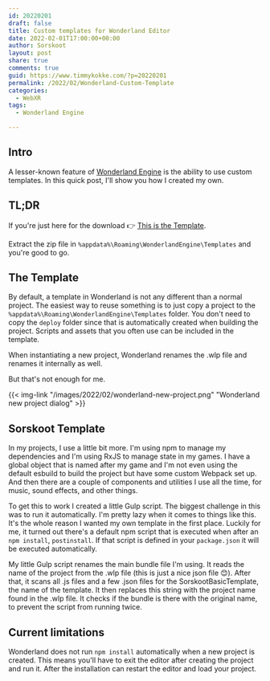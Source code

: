 ```yaml
---
id: 20220201
draft: false
title: Custom templates for Wonderland Editor
date: 2022-02-01T17:00:00+00:00
author: Sorskoot
layout: post
share: true
comments: true
guid: https://www.timmykokke.com/?p=20220201
permalink: /2022/02/Wonderland-Custom-Template
categories:
  - WebXR
tags:
  - Wonderland Engine

---
```


## Intro
A lesser-known feature of [Wonderland Engine](https://wonderlandengine.com) is the ability to use custom templates. In this quick post, I'll show you how I created my own.

## TL;DR
If you're just here for the download 👉 [This is the Template](/media/SorskootBasicTemplate.zip).

Extract the zip file in `%appdata%\Roaming\WonderlandEngine\Templates` and you're good to go. 

## The Template
By default, a template in Wonderland is not any different than a normal project. The easiest way to reuse something is to just copy a project to the `%appdata%\Roaming\WonderlandEngine\Templates` folder. You don't need to copy the `deploy` folder since that is automatically created when building the project. Scripts and assets that you often use can be included in the template.

When instantiating a new project, Wonderland renames the .wlp file and renames it internally as well. 

But that's not enough for me. 

{{< img-link "/images/2022/02/wonderland-new-project.png" "Wonderland new project dialog" >}}

## Sorskoot Template

In my projects, I use a little bit more. I'm using npm to manage my dependencies and I'm using RxJS to manage state in my games. I have a global object that is named after my game and I'm not even using the default esbuild to build the project but have some custom Webpack set up. And then there are a couple of components and utilities I use all the time, for music, sound effects, and other things.

To get this to work I created a little Gulp script. The biggest challenge in this was to run it automatically. I'm pretty lazy when it comes to things like this. It's the whole reason I wanted my own template in the first place. Luckily for me, it turned out there's a default npm script that is executed when after an `npm install`, `postinstall`. If that script is defined in your `package.json` it will be executed automatically.

My little Gulp script renames the main bundle file I'm using. It reads the name of the project from the .wlp file (this is just a nice json file 😊). After that, it scans all .js files and a few .json files for the SorskootBasicTemplate, the name of the template. It then replaces this string with the project name found in the .wlp file. It checks if the bundle is there with the original name, to prevent the script from running twice.

## Current limitations
Wonderland does not run `npm install` automatically when a new project is created. This means you'll have to exit the editor after creating the project and run it. After the installation can restart the editor and load your project. 


